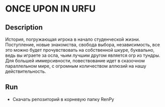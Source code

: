 # ONCE UPON IN URFU
## Description
История, погружающая игрока в начало студенческой жизни. Поступление, новые знакомства, свобода выбора, независимость, все это можно будет прочувствовать на собственной шкуре, буквально, ведь вы играете за осла, чьим лучшим другом является огр из тундры. Для большей иммерсивности, повествование идет в сказочном параллельном мире, с огромным количеством аллюзий на нашу действительность.
## Run
- Скачать репозиторий в корневую папку RenPy
